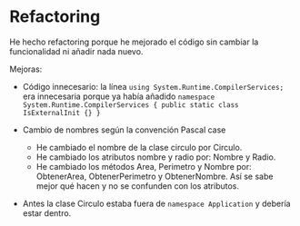 # Refactoring

He hecho refactoring porque he mejorado el código sin cambiar la funcionalidad ni añadir nada nuevo.

Mejoras:

+ Código innecesario: la línea `using System.Runtime.CompilerServices;` era innecesaria porque ya había añadido `namespace System.Runtime.CompilerServices { public static class IsExternalInit {} } `

+ Cambio de nombres según la convención Pascal case
    + He cambiado el nombre de la clase circulo por Circulo.
    + He cambiado los atributos nombre y radio 
    por: Nombre y Radio.
    + He cambiado los métodos Area, Perimetro y Nombre por: ObtenerArea, ObtenerPerimetro y ObtenerNombre. Así se sabe mejor qué hacen y no se confunden con los atributos.


+ Antes la clase Circulo estaba fuera de `namespace Application` y debería estar dentro.
